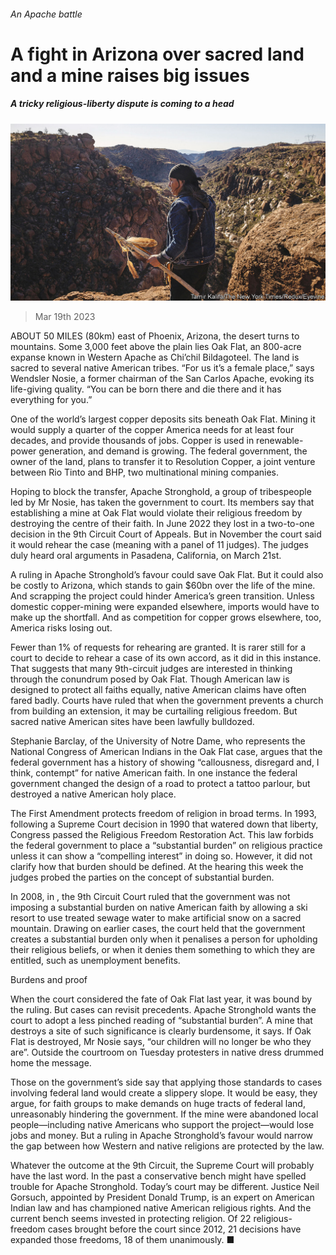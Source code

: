 ###### An Apache battle

# A fight in Arizona over sacred land and a mine raises big issues 

##### A tricky religious-liberty dispute is coming to a head 

![image](images/20230325_USP002.jpg) 

> Mar 19th 2023 

ABOUT 50 MILES (80km) east of Phoenix, Arizona, the desert turns to mountains. Some 3,000 feet above the plain lies Oak Flat, an 800-acre expanse known in Western Apache as Chi’chil Bildagoteel. The land is sacred to several native American tribes. “For us it’s a female place,” says Wendsler Nosie, a former chairman of the San Carlos Apache, evoking its life-giving quality. “You can be born there and die there and it has everything for you.”

One of the world’s largest copper deposits sits beneath Oak Flat. Mining it would supply a quarter of the copper America needs for at least four decades, and provide thousands of jobs. Copper is used in renewable-power generation, and demand is growing. The federal government, the owner of the land, plans to transfer it to Resolution Copper, a joint venture between Rio Tinto and BHP, two multinational mining companies. 

Hoping to block the transfer, Apache Stronghold, a group of tribespeople led by Mr Nosie, has taken the government to court. Its members say that establishing a mine at Oak Flat would violate their religious freedom by destroying the centre of their faith. In June 2022 they lost in a two-to-one decision in the 9th Circuit Court of Appeals. But in November the court said it would rehear the case (meaning with a panel of 11 judges). The judges duly heard oral arguments in Pasadena, California, on March 21st.

A ruling in Apache Stronghold’s favour could save Oak Flat. But it could also be costly to Arizona, which stands to gain $60bn over the life of the mine. And scrapping the project could hinder America’s green transition. Unless domestic copper-mining were expanded elsewhere, imports would have to make up the shortfall. And as competition for copper grows elsewhere, too, America risks losing out. 

Fewer than 1% of requests for rehearing  are granted. It is rarer still for a court to decide to rehear a case of its own accord, as it did in this instance. That suggests that many 9th-circuit judges are interested in thinking through the conundrum posed by Oak Flat. Though American law is designed to protect all faiths equally, native American claims have often fared badly. Courts have ruled that when the government prevents a church from building an extension, it may be curtailing religious freedom. But sacred native American sites have been lawfully bulldozed. 

Stephanie Barclay, of the University of Notre Dame, who represents the National Congress of American Indians in the Oak Flat case, argues that the federal government has a history of showing “callousness, disregard and, I think, contempt” for native American faith. In one instance the federal government changed the design of a road to protect a tattoo parlour, but destroyed a native American holy place. 

The First Amendment protects freedom of religion in broad terms. In 1993, following a Supreme Court decision in 1990 that watered down that liberty, Congress passed the Religious Freedom Restoration Act. This law forbids the federal government to place a “substantial burden” on religious practice unless it can show a “compelling interest” in doing so. However, it did not clarify how that burden should be defined. At the hearing this week the judges probed the parties on the concept of substantial burden.

In 2008, in , the 9th Circuit Court ruled that the government was not imposing a substantial burden on native American faith by allowing a ski resort to use treated sewage water to make artificial snow on a sacred mountain. Drawing on earlier cases, the court held that the government creates a substantial burden only when it penalises a person for upholding their religious beliefs, or when it denies them something to which they are entitled, such as unemployment benefits. 

Burdens and proof

When the court considered the fate of Oak Flat last year, it was bound by the ruling. But  cases can revisit precedents. Apache Stronghold wants the court to adopt a less pinched reading of “substantial burden”. A mine that destroys a site of such significance is clearly burdensome, it says. If Oak Flat is destroyed, Mr Nosie says, “our children will no longer be who they are”. Outside the courtroom on Tuesday protesters in native dress drummed home the message.

Those on the government’s side say that applying those standards to cases involving federal land would create a slippery slope. It would be easy, they argue, for faith groups to make demands on huge tracts of federal land, unreasonably hindering the government. If the mine were abandoned local people—including native Americans who support the project—would lose jobs and money. But a ruling in Apache Stronghold’s favour would narrow the gap between how Western and native religions are protected by the law. 

Whatever the outcome at the 9th Circuit, the Supreme Court will probably have the last word. In the past a conservative bench might have spelled trouble for Apache Stronghold. Today’s court may be different. Justice Neil Gorsuch, appointed by President Donald Trump, is an expert on American Indian law and has championed native American religious rights. And the current bench seems invested in protecting religion. Of 22 religious-freedom cases brought before the court since 2012, 21 decisions have expanded those freedoms, 18 of them unanimously. ■


